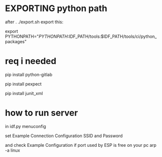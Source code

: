 # EXPORTING python path
after . ./export.sh export this: 

export PYTHONPATH="$PYTHONPATH:$IDF_PATH/tools:$IDF_PATH/tools/ci/python_packages"
# req i needed 
pip install python-gitlab

pip install pexpect

pip install junit_xml

# how to run server

in idf.py menuconfig 

set Example Connection Configuration SSID and Password

and check Example Configuration if port used by ESP is free on your pc arp -a linux